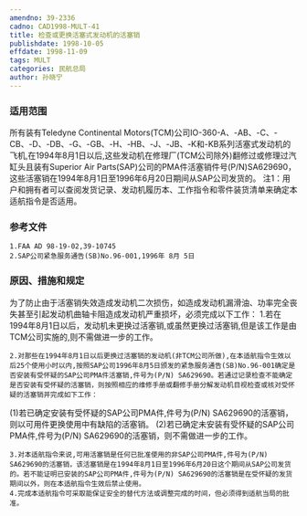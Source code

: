 ```yaml
---
amendno: 39-2336
cadno: CAD1998-MULT-41
title: 检查或更换活塞式发动机的活塞销
publishdate: 1998-10-05
effdate: 1998-11-09
tags: MULT
categories: 民航总局
author: 孙晓宁
---
```


### 适用范围 
所有装有Teledyne Continental  Motors(TCM)公司IO-360-A、-AB、-C、-CB、-D、-DB、-G、-GB、-H、-HB、-J、-JB、-K和-KB系列活塞式发动机的飞机,在1994年8月1日以后,这些发动机在修理厂(TCM公司除外)翻修过或修理过汽缸头且装有Superior Air Parts(SAP)公司的PMA件活塞销件号(P/N)SA629690，这些活塞销在1994年8月1日至1996年6月20日期间从SAP公司发货的。
注1：用户和拥有者可以查阅发货记录、发动机履历本、工作指令和零件装货清单来确定本适航指令是否适用。

### 参考文件
    1.FAA AD 98-19-02,39-10745 
    2.SAP公司紧急服务通告(SB)No.96-001,1996年 8月 5日

### 原因、措施和规定 
为了防止由于活塞销失效造成发动机二次损伤，如造成发动机漏滑油、功率完全丧失甚至引起发动机曲轴卡阻造成发动机严重损坏，必须完成以下工作： 
    1.若在1994年8月1日以后，发动机未更换过活塞销,或虽然更换过活塞销,但是该工作是由TCM公司实施的,则不需做进一步的工作。 
       
    2.对那些在1994年8月1日以后更换过活塞销的发动机(非TCM公司所做),在本适航指令生效以后25个使用小时以内,按照SAP公司1996年8月5日颁发的紧急服务通告(SB)No.96-001确定是否安装有受怀疑的SAP公司PMA件活塞销,件号为(P/N) SA629690。若通过记录检查不能确定是否安装有受怀疑的活塞销，则按照相应的维修手册或翻修手册分解发动机目视检查或核对受怀疑的活塞销并完成如下工作： 
(1)若已确定安装有受怀疑的SAP公司PMA件,件号为(P/N) SA629690的活塞销，则以可用件更换使用中有缺陷的活塞销。 
(2)若已确定未安装有受怀疑的SAP公司PMA件,件号为(P/N) SA629690的活塞销，则不需做进一步的工作。 

    3.对本适航指令来说,可用活塞销是任何已批准使用的非SAP公司PMA件,件号为(P/N) SA629690的活塞销，该活塞销是在1994年8月1日至1996年6月20日这个期间从SAP公司发货的。若不能证明已安装的SAP公司PMA件,件号为(P/N) SA629690的活塞销是在受怀疑的发货期间以外，则在本适航指令生效后禁止使用。 
    4.完成本适航指令可采取能保证安全的替代方法或调整完成的时间，但必须得到适航当局的批准。 

